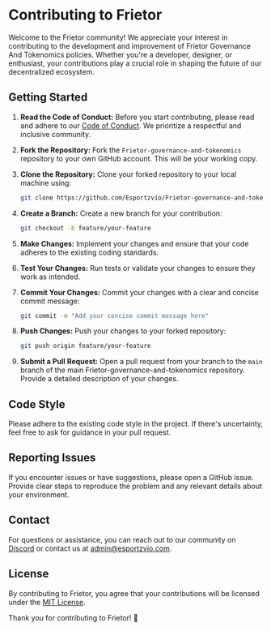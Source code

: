 # Contributing to Frietor

Welcome to the Frietor community! We appreciate your interest in contributing to the development and improvement of Frietor Governance And Tokenomics policies. Whether you're a developer, designer, or enthusiast, your contributions play a crucial role in shaping the future of our decentralized ecosystem.

## Getting Started

1. **Read the Code of Conduct:**
   Before you start contributing, please read and adhere to our [Code of Conduct](./CODE_OF_CONDUCT.md). We prioritize a respectful and inclusive community.

2. **Fork the Repository:**
   Fork the `Frietor-governance-and-tokenomics` repository to your own GitHub account. This will be your working copy.

3. **Clone the Repository:**
   Clone your forked repository to your local machine using:

   ```bash
   git clone https://github.com/Esportzvio/Frietor-governance-and-tokenomics.git
   ```

4. **Create a Branch:**
   Create a new branch for your contribution:

   ```bash
   git checkout -b feature/your-feature
   ```

5. **Make Changes:**
   Implement your changes and ensure that your code adheres to the existing coding standards.

6. **Test Your Changes:**
   Run tests or validate your changes to ensure they work as intended.

7. **Commit Your Changes:**
   Commit your changes with a clear and concise commit message:

   ```bash
   git commit -m "Add your concise commit message here"
   ```

8. **Push Changes:**
   Push your changes to your forked repository:

   ```bash
   git push origin feature/your-feature
   ```

9. **Submit a Pull Request:**
   Open a pull request from your branch to the `main` branch of the main Frietor-governance-and-tokenomics repository. Provide a detailed description of your changes.

## Code Style

Please adhere to the existing code style in the project. If there's uncertainty, feel free to ask for guidance in your pull request.

## Reporting Issues

If you encounter issues or have suggestions, please open a GitHub issue. Provide clear steps to reproduce the problem and any relevant details about your environment.

## Contact

For questions or assistance, you can reach out to our community on [Discord](https://discord.gg/frietor) or contact us at [admin@esportzvio.com](mailto:admin@esportzvio.com).

## License

By contributing to Frietor, you agree that your contributions will be licensed under the [MIT License](./LICENSE).

Thank you for contributing to Frietor! 🚀